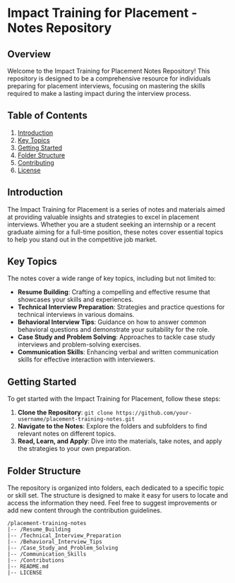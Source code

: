 # Impact Training for Placement - Notes Repository

## Overview

Welcome to the Impact Training for Placement Notes Repository! This repository is designed to be a comprehensive resource for individuals preparing for placement interviews, focusing on mastering the skills required to make a lasting impact during the interview process.

## Table of Contents

1. [Introduction](#introduction)
2. [Key Topics](#key-topics)
3. [Getting Started](#getting-started)
4. [Folder Structure](#folder-structure)
5. [Contributing](#contributing)
6. [License](#license)

## Introduction

The Impact Training for Placement is a series of notes and materials aimed at providing valuable insights and strategies to excel in placement interviews. Whether you are a student seeking an internship or a recent graduate aiming for a full-time position, these notes cover essential topics to help you stand out in the competitive job market.

## Key Topics

The notes cover a wide range of key topics, including but not limited to:

- **Resume Building**: Crafting a compelling and effective resume that showcases your skills and experiences.
- **Technical Interview Preparation**: Strategies and practice questions for technical interviews in various domains.
- **Behavioral Interview Tips**: Guidance on how to answer common behavioral questions and demonstrate your suitability for the role.
- **Case Study and Problem Solving**: Approaches to tackle case study interviews and problem-solving exercises.
- **Communication Skills**: Enhancing verbal and written communication skills for effective interaction with interviewers.

## Getting Started

To get started with the Impact Training for Placement, follow these steps:

1. **Clone the Repository**: `git clone https://github.com/your-username/placement-training-notes.git`
2. **Navigate to the Notes**: Explore the folders and subfolders to find relevant notes on different topics.
3. **Read, Learn, and Apply**: Dive into the materials, take notes, and apply the strategies to your own preparation.

## Folder Structure

The repository is organized into folders, each dedicated to a specific topic or skill set. The structure is designed to make it easy for users to locate and access the information they need. Feel free to suggest improvements or add new content through the contribution guidelines.

```plaintext
/placement-training-notes
|-- /Resume_Building
|-- /Technical_Interview_Preparation
|-- /Behavioral_Interview_Tips
|-- /Case_Study_and_Problem_Solving
|-- /Communication_Skills
|-- /Contributions
|-- README.md
|-- LICENSE

